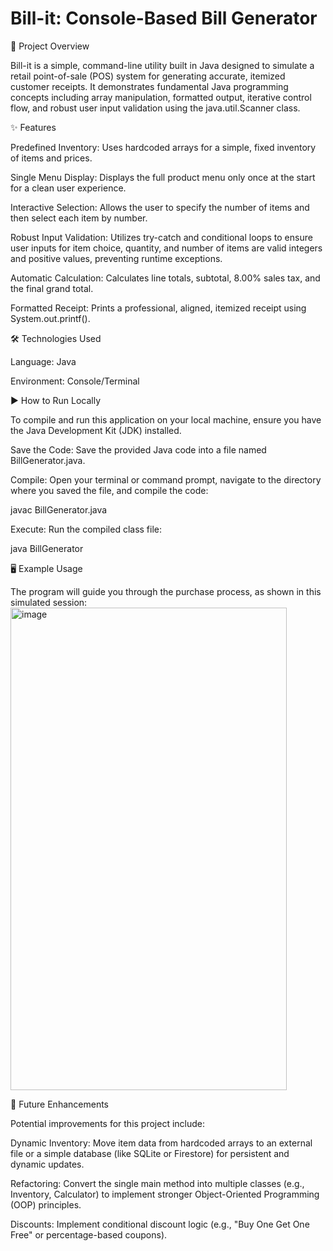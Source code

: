 # Bill-it: Console-Based Bill Generator #

🧾 Project Overview

Bill-it is a simple, command-line utility built in Java designed to simulate a retail point-of-sale (POS) system for generating accurate, itemized customer receipts. It demonstrates fundamental Java programming concepts including array manipulation, formatted output, iterative control flow, and robust user input validation using the java.util.Scanner class.

✨ Features

Predefined Inventory: Uses hardcoded arrays for a simple, fixed inventory of items and prices.

Single Menu Display: Displays the full product menu only once at the start for a clean user experience.

Interactive Selection: Allows the user to specify the number of items and then select each item by number.

Robust Input Validation: Utilizes try-catch and conditional loops to ensure user inputs for item choice, quantity, and number of items are valid integers and positive values, preventing runtime exceptions.

Automatic Calculation: Calculates line totals, subtotal, $8.00\%$ sales tax, and the final grand total.

Formatted Receipt: Prints a professional, aligned, itemized receipt using System.out.printf().

🛠️ Technologies Used

Language: Java

Environment: Console/Terminal

▶️ How to Run Locally

To compile and run this application on your local machine, ensure you have the Java Development Kit (JDK) installed.

Save the Code: Save the provided Java code into a file named BillGenerator.java.

Compile: Open your terminal or command prompt, navigate to the directory where you saved the file, and compile the code:

javac BillGenerator.java


Execute: Run the compiled class file:

java BillGenerator

🖥️ Example Usage

The program will guide you through the purchase process, as shown in this simulated session:
<img width="442" height="772" alt="image" src="https://github.com/user-attachments/assets/3952eb79-6904-47d3-95e9-cf73415a8486" />

🚀 Future Enhancements

Potential improvements for this project include:

Dynamic Inventory: Move item data from hardcoded arrays to an external file or a simple database (like SQLite or Firestore) for persistent and dynamic updates.

Refactoring: Convert the single main method into multiple classes (e.g., Inventory, Calculator) to implement stronger Object-Oriented Programming (OOP) principles.


Discounts: Implement conditional discount logic (e.g., "Buy One Get One Free" or percentage-based coupons).


